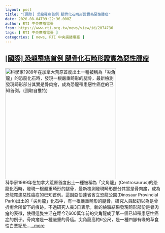 ```yaml
---
layout: post
title: "[國際] 恐龍罹癌首例 腿骨化石畸形證實為惡性腫瘤"
date: 2020-08-04T09:22:36.000Z
author: RTI 中央廣播電臺
from: https://www.rti.org.tw/news/view/id/2074736
tags: [ RTI 中央廣播電臺 ]
categories: [ news, RTI 中央廣播電臺 ]
---
```

<!--1596532956000-->
[[國際] 恐龍罹癌首例 腿骨化石畸形證實為惡性腫瘤](https://www.rti.org.tw/news/view/id/2074736)
------

<div>
<img src="https://static.rti.org.tw/assets/thumbnails/2020/08/04/ff8d3378a144ab01f8b2d38b003a2a45.jpg" width="360" alt="科學家1989年在加拿大荒原首度出土一種被稱為「尖角龍」的恐龍化石時，發現一根嚴重畸形的腿骨，最新檢測發現畸形部分其實是骨肉瘤，成為恐龍罹患惡性癌症的已知首例。(圖取自推特)" title="科學家1989年在加拿大荒原首度出土一種被稱為「尖角龍」的恐龍化石時，發現一根嚴重畸形的腿骨，最新檢測發現畸形部分其實是骨肉瘤，成為恐龍罹患惡性癌症的已知首例。(圖取自推特)"><br>科學家1989年在加拿大荒原首度出土一種被稱為「尖角龍」(Centrosaurus)的恐龍化石時，發現一根嚴重畸形的腿骨，最新檢測發現畸形部分其實是骨肉瘤，成為恐龍罹患惡性癌症的已知首例。這副亞伯達省省立恐龍公園(Dinosaur Provincial Park)出土的「尖角龍」化石中，有一根嚴重畸形的腿骨，研究人員起初以為是骨折癒合所留下的痕跡。不過研究人員3日表示，新的檢驗結果發現畸形部份是骨肉瘤的表徵，使得這隻生活在距今7,600萬年前的尖角龍成了第一個已知罹患惡性癌症的例子。骨肉瘤是一種嚴重的骨癌。尖角龍高約6公尺，是一種四腳有喙的草食性白堊紀恐...<a target="_blank" href="https://www.rti.org.tw/news/view/id/2074736">...more</a>
</div>
